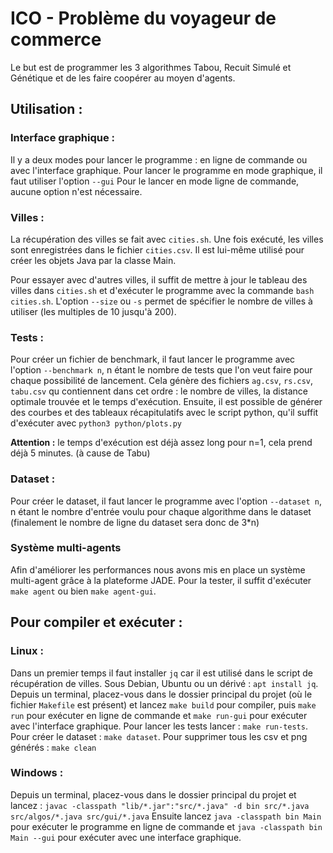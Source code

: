 # ICO - Problème du voyageur de commerce

Le but est de programmer les 3 algorithmes Tabou, Recuit Simulé et Génétique et de les faire coopérer au moyen d'agents.

## Utilisation :

### Interface graphique :

Il y a deux modes pour lancer le programme : en ligne de commande ou avec l'interface graphique.
Pour lancer le programme en mode graphique, il faut utiliser l'option `--gui`
Pour le lancer en mode ligne de commande, aucune option n'est nécessaire.

### Villes :

La récupération des villes se fait avec `cities.sh`. 
Une fois exécuté, les villes sont enregistrées dans le fichier `cities.csv`.
Il est lui-même utilisé pour créer les objets Java par la classe Main.

Pour essayer avec d'autres villes, il suffit de mettre à jour le tableau des villes dans `cities.sh` et d'exécuter le programme avec la commande `bash cities.sh`.
L'option `--size` ou `-s` permet de spécifier le nombre de villes à utiliser (les multiples de 10 jusqu'à 200).

### Tests :

Pour créer un fichier de benchmark, il faut lancer le programme avec l'option `--benchmark n`, n étant le nombre 
de tests que l'on veut faire pour chaque possibilité de lancement.
Cela génère des fichiers `ag.csv`, `rs.csv`, `tabu.csv` qu contiennent dans cet ordre : 
le nombre de villes, la distance optimale trouvée et le temps d'exécution.
Ensuite, il est possible de générer des courbes et des tableaux récapitulatifs avec le script python,
qu'il suffit d'exécuter avec `python3 python/plots.py`

**Attention :** le temps d'exécution est déjà assez long pour n=1, cela prend déjà 5 minutes. (à cause de Tabu)

### Dataset :

Pour créer le dataset, il faut lancer le programme avec l'option `--dataset n`, n étant le nombre d'entrée 
voulu pour chaque algorithme dans le dataset (finalement le nombre de ligne du dataset sera donc de 3*n) 

### Système multi-agents

Afin d'améliorer les performances nous avons mis en place un système multi-agent grâce à la plateforme JADE.
Pour la tester, il suffit d'exécuter `make agent` ou bien `make agent-gui`.

## Pour compiler et exécuter :

### Linux :

Dans un premier temps il faut installer `jq` car il est utilisé dans le script de récupération de villes.
Sous Debian, Ubuntu ou un dérivé : `apt install jq`.
Depuis un terminal, placez-vous dans le dossier principal du projet (où le fichier `Makefile` est présent) et lancez `make build` pour compiler, puis `make run` pour exécuter en ligne de commande et `make run-gui` pour exécuter avec l'interface graphique.
Pour lancer les tests lancer : `make run-tests`.
Pour créer le dataset : `make dataset`.
Pour supprimer tous les csv et png générés : `make clean`

### Windows :

Depuis un terminal, placez-vous dans le dossier principal du projet et lancez : `javac -classpath "lib/*.jar":"src/*.java" -d bin src/*.java src/algos/*.java src/gui/*.java`
Ensuite lancez `java -classpath bin Main` pour exécuter le programme en ligne de commande et `java -classpath bin Main --gui` pour exécuter avec une interface graphique.


